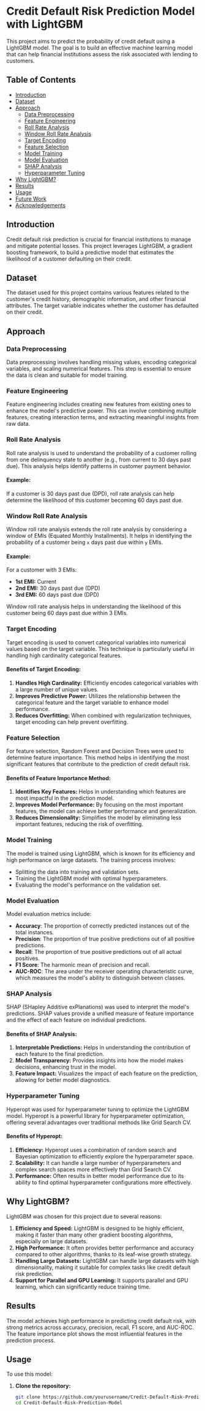 # Credit Default Risk Prediction Model with LightGBM

This project aims to predict the probability of credit default using a LightGBM model. The goal is to build an effective machine learning model that can help financial institutions assess the risk associated with lending to customers.

## Table of Contents

- [Introduction](#introduction)
- [Dataset](#dataset)
- [Approach](#approach)
  - [Data Preprocessing](#data-preprocessing)
  - [Feature Engineering](#feature-engineering)
  - [Roll Rate Analysis](#roll-rate-analysis)
  - [Window Roll Rate Analysis](#window-roll-rate-analysis)
  - [Target Encoding](#target-encoding)
  - [Feature Selection](#feature-selection)
  - [Model Training](#model-training)
  - [Model Evaluation](#model-evaluation)
  - [SHAP Analysis](#shap-analysis)
  - [Hyperparameter Tuning](#hyperparameter-tuning)
- [Why LightGBM?](#why-lightgbm)
- [Results](#results)
- [Usage](#usage)
- [Future Work](#future-work)
- [Acknowledgements](#acknowledgements)

## Introduction

Credit default risk prediction is crucial for financial institutions to manage and mitigate potential losses. This project leverages LightGBM, a gradient boosting framework, to build a predictive model that estimates the likelihood of a customer defaulting on their credit.

## Dataset

The dataset used for this project contains various features related to the customer's credit history, demographic information, and other financial attributes. The target variable indicates whether the customer has defaulted on their credit.

## Approach

### Data Preprocessing

Data preprocessing involves handling missing values, encoding categorical variables, and scaling numerical features. This step is essential to ensure the data is clean and suitable for model training.

### Feature Engineering

Feature engineering includes creating new features from existing ones to enhance the model's predictive power. This can involve combining multiple features, creating interaction terms, and extracting meaningful insights from raw data.

### Roll Rate Analysis

Roll rate analysis is used to understand the probability of a customer rolling from one delinquency state to another (e.g., from current to 30 days past due). This analysis helps identify patterns in customer payment behavior.

#### Example:

If a customer is 30 days past due (DPD), roll rate analysis can help determine the likelihood of this customer becoming 60 days past due.

### Window Roll Rate Analysis

Window roll rate analysis extends the roll rate analysis by considering a window of EMIs (Equated Monthly Installments). It helps in identifying the probability of a customer being `x` days past due within `y` EMIs.

#### Example:

For a customer with 3 EMIs:
- **1st EMI:** Current
- **2nd EMI:** 30 days past due (DPD)
- **3rd EMI:** 60 days past due (DPD)

Window roll rate analysis helps in understanding the likelihood of this customer being 60 days past due within 3 EMIs.

### Target Encoding

Target encoding is used to convert categorical variables into numerical values based on the target variable. This technique is particularly useful in handling high cardinality categorical features.

#### Benefits of Target Encoding:

1. **Handles High Cardinality:** Efficiently encodes categorical variables with a large number of unique values.
2. **Improves Predictive Power:** Utilizes the relationship between the categorical feature and the target variable to enhance model performance.
3. **Reduces Overfitting:** When combined with regularization techniques, target encoding can help prevent overfitting.

### Feature Selection

For feature selection, Random Forest and Decision Trees were used to determine feature importance. This method helps in identifying the most significant features that contribute to the prediction of credit default risk.

#### Benefits of Feature Importance Method:

1. **Identifies Key Features:** Helps in understanding which features are most impactful in the prediction model.
2. **Improves Model Performance:** By focusing on the most important features, the model can achieve better performance and generalization.
3. **Reduces Dimensionality:** Simplifies the model by eliminating less important features, reducing the risk of overfitting.

### Model Training

The model is trained using LightGBM, which is known for its efficiency and high performance on large datasets. The training process involves:

- Splitting the data into training and validation sets.
- Training the LightGBM model with optimal hyperparameters.
- Evaluating the model's performance on the validation set.

### Model Evaluation

Model evaluation metrics include:

- **Accuracy**: The proportion of correctly predicted instances out of the total instances.
- **Precision**: The proportion of true positive predictions out of all positive predictions.
- **Recall**: The proportion of true positive predictions out of all actual positives.
- **F1 Score**: The harmonic mean of precision and recall.
- **AUC-ROC**: The area under the receiver operating characteristic curve, which measures the model's ability to distinguish between classes.

### SHAP Analysis

SHAP (SHapley Additive exPlanations) was used to interpret the model's predictions. SHAP values provide a unified measure of feature importance and the effect of each feature on individual predictions.

#### Benefits of SHAP Analysis:

1. **Interpretable Predictions:** Helps in understanding the contribution of each feature to the final prediction.
2. **Model Transparency:** Provides insights into how the model makes decisions, enhancing trust in the model.
3. **Feature Impact:** Visualizes the impact of each feature on the prediction, allowing for better model diagnostics.

### Hyperparameter Tuning

Hyperopt was used for hyperparameter tuning to optimize the LightGBM model. Hyperopt is a powerful library for hyperparameter optimization, offering several advantages over traditional methods like Grid Search CV.

#### Benefits of Hyperopt:

1. **Efficiency:** Hyperopt uses a combination of random search and Bayesian optimization to efficiently explore the hyperparameter space.
2. **Scalability:** It can handle a large number of hyperparameters and complex search spaces more effectively than Grid Search CV.
3. **Performance:** Often results in better model performance due to its ability to find optimal hyperparameter configurations more effectively.

## Why LightGBM?

LightGBM was chosen for this project due to several reasons:

1. **Efficiency and Speed:** LightGBM is designed to be highly efficient, making it faster than many other gradient boosting algorithms, especially on large datasets.
2. **High Performance:** It often provides better performance and accuracy compared to other algorithms, thanks to its leaf-wise growth strategy.
3. **Handling Large Datasets:** LightGBM can handle large datasets with high dimensionality, making it suitable for complex tasks like credit default risk prediction.
4. **Support for Parallel and GPU Learning:** It supports parallel and GPU learning, which can significantly reduce training time.

## Results

The model achieves high performance in predicting credit default risk, with strong metrics across accuracy, precision, recall, F1 score, and AUC-ROC. The feature importance plot shows the most influential features in the prediction process.

## Usage

To use this model:

1. **Clone the repository:**

   ```bash
   git clone https://github.com/yourusername/Credit-Default-Risk-Prediction-Model.git
   cd Credit-Default-Risk-Prediction-Model
